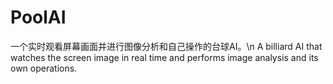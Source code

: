 # PoolAI
一个实时观看屏幕画面并进行图像分析和自己操作的台球AI。\n
A billiard AI that watches the screen image in real time and performs image analysis and its own operations.
